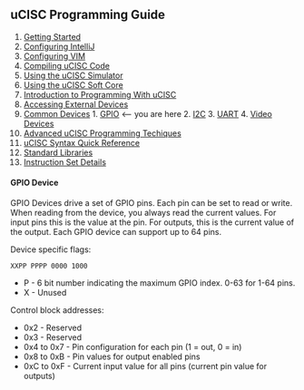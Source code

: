 ## uCISC Programming Guide

1. [Getting Started](1.0_Getting_Started.md)
  1. [Configuring IntelliJ](1.1_Configuring_IntelliJ.md)
  2. [Configuring VIM](1.2_Configuring_VIM.md)
  3. [Compiling uCISC Code](1.3_Compiling_uCISC_Code.md)
  4. [Using the uCISC Simulator](1.4_Simulating_uCISC.md)
  5. [Using the uCISC Soft Core](1.5_Running_uCISC_Soft_Core.md)
2. [Introduction to Programming With uCISC](2.0_Program_With_uCISC.md)
  1. [Accessing External Devices](2.1_Accessing_Devices.md)
  2. [Common Devices](2.2.0_Common_Devices.md)
    1. [GPIO](2.2.1_GPIO_Devices.md) <-- you are here
    2. [I2C](2.2.2_I2C_Devices.md)
    3. [UART](2.2.3_UART_Devices.md)
    4. [Video Devices](2.2.4_Video_Devices.md)
  3. [Advanced uCISC Programming Techiques](2.3_Advanced_Programming_Techniques.md)
3. [uCISC Syntax Quick Reference](3_Syntax_Quick_Reference.md)
4. [Standard Libraries](4_Standard_Libraries.md)
5. [Instruction Set Details](5_Instruction_Set_Details.md)

#### GPIO Device

GPIO Devices drive a set of GPIO pins. Each pin can be set to read or write.
When reading from the device, you always read the current values. For input pins
this is the value at the pin. For outputs, this is the current value of the output.
Each GPIO device can support up to 64 pins.

Device specific flags:
```
XXPP PPPP 0000 1000
```

* P - 6 bit number indicating the maximum GPIO index. 0-63 for 1-64 pins.
* X - Unused

Control block addresses:

* 0x2 - Reserved
* 0x3 - Reserved
* 0x4 to 0x7 - Pin configuration for each pin (1 = out, 0 = in)
* 0x8 to 0xB - Pin values for output enabled pins
* 0xC to 0xF - Current input value for all pins (current pin value for outputs)
